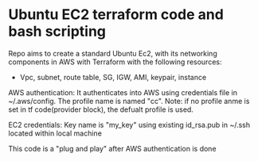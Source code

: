 # Ubuntu EC2 terraform code and bash scripting
Repo aims to create a standard Ubuntu Ec2, with its networking components in AWS with Terraform with the following resources:

- Vpc, subnet, route table, SG, IGW, AMI, keypair, instance

AWS authentication:
It authenticates into AWS using credentials file in ~/.aws/config. The profile name is named "cc". Note: if no profile anme is set in tf code(provider block), the defualt profile is used.

EC2 credentials:
Key name is "my_key" using existing id_rsa.pub in ~/.ssh located within local machine

This code is a "plug and play" after AWS authentication is done


